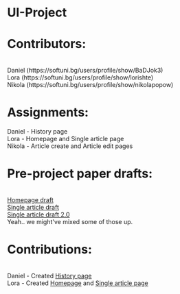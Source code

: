 # UI-Project

<h1>Contributors:</h1><br>
Daniel (https://softuni.bg/users/profile/show/BaDJok3)<br>
Lora (https://softuni.bg/users/profile/show/lorishte)<br>
Nikola (https://softuni.bg/users/profile/show/nikolapopow)

<h1>Assignments:</h1>
Daniel - History page<br>
Lora - Homepage and Single article page<br>
Nikola - Article create and Article edit pages

<h1>Pre-project paper drafts:</h1><br>
<a href="https://github.com/badjok3/UI-Project/blob/master/paper/homepage.jpg">Homepage draft</a><br>
<a href="https://github.com/badjok3/UI-Project/blob/master/paper/map.jpg">Single article draft</a><br>
<a href="https://github.com/badjok3/UI-Project/blob/master/paper/singleP.jpg">Single article draft 2.0</a><br>
Yeah.. we might've mixed some of those up.

<h1>Contributions:</h1><br>
Daniel - Created <a href="https://github.com/badjok3/UI-Project/blob/master/historyPage.png">History page</a><br>
Lora - Created <a href="https://github.com/badjok3/UI-Project/blob/master/homepage.jpg">Homepage</a> and <a href="https://github.com/badjok3/UI-Project/blob/master/singleArticlePage.jpg">Single article page</a><br>
